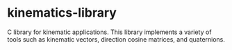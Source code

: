# kinematics-library

C library for kinematic applications. This library implements a variety of tools such as kinematic vectors, direction
cosine matrices, and quaternions.
